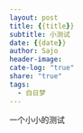 ```yaml
---
layout: post
title: {{title}}
subtitle: 小测试
date: {{date}}
author: Sajo
header-image: 
cate-log: "true"
share: "true"
tags:
  - 白日梦
---
```

一个小小的测试